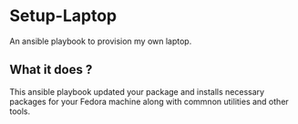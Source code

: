 # Setup-Laptop
An ansible playbook to provision my own laptop.

## What it does ?

This ansible playbook updated your package and installs necessary packages for your Fedora machine along with commnon utilities and other tools.
